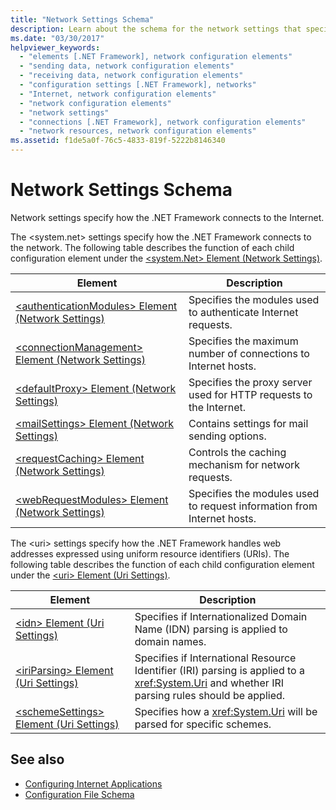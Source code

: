 ```yaml
---
title: "Network Settings Schema"
description: Learn about the schema for the network settings that specify how the .NET Framework connects to the Internet and handles URIs.
ms.date: "03/30/2017"
helpviewer_keywords: 
  - "elements [.NET Framework], network configuration elements"
  - "sending data, network configuration elements"
  - "receiving data, network configuration elements"
  - "configuration settings [.NET Framework], networks"
  - "Internet, network configuration elements"
  - "network configuration elements"
  - "network settings"
  - "connections [.NET Framework], network configuration elements"
  - "network resources, network configuration elements"
ms.assetid: f1de5a0f-76c5-4833-819f-5222b8146340
---
```

# Network Settings Schema

Network settings specify how the .NET Framework connects to the Internet.

The \<system.net> settings specify how the .NET Framework connects to the network. The following table describes the function of each child configuration element under the [\<system.Net> Element (Network Settings)](system-net-element-network-settings.md).  
  
|Element|Description|  
|-------------|-----------------|  
|[\<authenticationModules> Element (Network Settings)](authenticationmodules-element-network-settings.md)|Specifies the modules used to authenticate Internet requests.|  
|[\<connectionManagement> Element (Network Settings)](connectionmanagement-element-network-settings.md)|Specifies the maximum number of connections to Internet hosts.|  
|[\<defaultProxy> Element (Network Settings)](defaultproxy-element-network-settings.md)|Specifies the proxy server used for HTTP requests to the Internet.|  
|[\<mailSettings> Element (Network Settings)](mailsettings-element-network-settings.md)|Contains settings for mail sending options.|  
|[\<requestCaching> Element (Network Settings)](requestcaching-element-network-settings.md)|Controls the caching mechanism for network requests.|  
|[\<webRequestModules> Element (Network Settings)](webrequestmodules-element-network-settings.md)|Specifies the modules used to request information from Internet hosts.|  
  
The \<uri> settings specify how the .NET Framework handles web addresses expressed using uniform resource identifiers (URIs). The following table describes the function of each child configuration element under the [\<uri> Element (Uri Settings)](uri-element-uri-settings.md).  
  
|Element|Description|  
|-------------|-----------------|  
|[\<idn> Element (Uri Settings)](idn-element-uri-settings.md)|Specifies if Internationalized Domain Name (IDN) parsing is applied to domain names.|  
|[\<iriParsing> Element (Uri Settings)](iriparsing-element-uri-settings.md)|Specifies if International Resource Identifier (IRI) parsing is applied to a <xref:System.Uri> and whether IRI parsing rules should be applied.|  
|[\<schemeSettings> Element (Uri Settings)](schemesettings-element-uri-settings.md)|Specifies how a <xref:System.Uri> will be parsed for specific schemes.|  
  
## See also

- [Configuring Internet Applications](../../../network-programming/configuring-internet-applications.md)
- [Configuration File Schema](../index.md)
